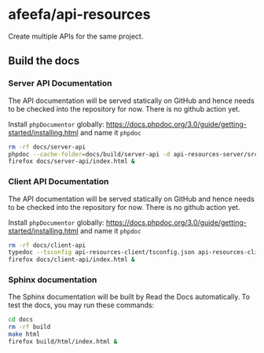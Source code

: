 # afeefa/api-resources

Create multiple APIs for the same project.


## Build the docs

### Server API Documentation

The API documentation will be served statically on GitHub and hence needs to be checked into the repository for now. There is no github action yet.

Install `phpDocumentor` globally: https://docs.phpdoc.org/3.0/guide/getting-started/installing.html and name it `phpdoc`

```bash
rm -rf docs/server-api
phpdoc --cache-folder=docs/build/server-api -d api-resources-server/src -t docs/server-api
firefox docs/server-api/index.html &
```

### Client API Documentation

The API documentation will be served statically on GitHub and hence needs to be checked into the repository for now. There is no github action yet.

Install `phpDocumentor` globally: https://docs.phpdoc.org/3.0/guide/getting-started/installing.html and name it `phpdoc`

```bash
rm -rf docs/client-api
typedoc --tsconfig api-resources-client/tsconfig.json api-resources-client/src --out docs/client-api
firefox docs/client-api/index.html &
```

### Sphinx documentation

The Sphinx documentation will be built by Read the Docs automatically. To test the docs, you may run these commands:

```bash
cd docs
rm -rf build
make html
firefox build/html/index.html &
```
